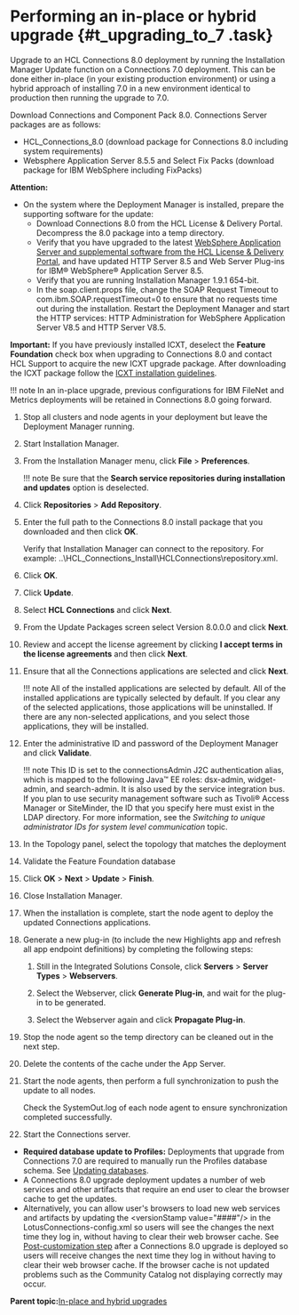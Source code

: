 # Performing an in-place or hybrid upgrade {#t_upgrading_to_7 .task}

Upgrade to an HCL Connections 8.0 deployment by running the Installation Manager Update function on a Connections 7.0 deployment. This can be done either in-place \(in your existing production environment\) or using a hybrid approach of installing 7.0 in a new environment identical to production then running the upgrade to 7.0.

Download Connections and Component Pack 8.0. Connections Server packages are as follows:

-   HCL\_Connections\_8.0 \(download package for Connections 8.0 including system requirements\)
-   Websphere Application Server 8.5.5 and Select Fix Packs \(download package for IBM WebSphere including FixPacks\)

**Attention:**

-   On the system where the Deployment Manager is installed, prepare the supporting software for the update:
    -   Download Connections 8.0 from the HCL License & Delivery Portal. Decompress the 8.0 package into a temp directory.
    -   Verify that you have upgraded to the latest [WebSphere Application Server and supplemental software from the HCL License & Delivery Portal](https://hclsoftware.flexnetoperations.com/flexnet/operationsportal/entitledDownloadFile.action?downloadPkgId=Websphere+Application+Server+8.5.5+and+Select+Fix+Packs&orgId=HCL&fromRecentFile=false&fromRecentPkg=false&fromDL=false), and have updated HTTP Server 8.5 and Web Server Plug-ins for IBM® WebSphere® Application Server 8.5.
    -   Verify that you are running Installation Manager 1.9.1 654-bit.
    -   In the soap.client.props file, change the SOAP Request Timeout to com.ibm.SOAP.requestTimeout=0 to ensure that no requests time out during the installation. Restart the Deployment Manager and start the HTTP services: HTTP Administration for WebSphere Application Server V8.5 and HTTP Server V8.5.

**Important:** If you have previously installed ICXT, deselect the **Feature Foundation** check box when upgrading to Connections 8.0 and contact HCL Support to acquire the new ICXT upgrade package. After downloading the ICXT package follow the [ICXT installation guidelines](https://help.hcltechsw.com/connections/api/icxt/install-guide-scripted.html).

!!! note
    In an in-place upgrade, previous configurations for IBM FileNet and Metrics deployments will be retained in Connections 8.0 going forward.

1.  Stop all clusters and node agents in your deployment but leave the Deployment Manager running.

2.  Start Installation Manager.

3.  From the Installation Manager menu, click **File** \> **Preferences**.

    !!! note
    Be sure that the **Search service repositories during installation and updates** option is deselected.

4.  Click **Repositories** \> **Add Repository**.

5.  Enter the full path to the Connections 8.0 install package that you downloaded and then click **OK**.

    Verify that Installation Manager can connect to the repository. For example: ..\\HCL\_Connections\_Install\\HCLConnections\\repository.xml.

6.  Click **OK**.

7.  Click **Update**.

8.  Select **HCL Connections** and click **Next**.

9.  From the Update Packages screen select Version 8.0.0.0 and click **Next**.

10. Review and accept the license agreement by clicking **I accept terms in the license agreements** and then click **Next**.

11. Ensure that all the Connections applications are selected and click **Next**.

    !!! note
    All of the installed applications are selected by default. All of the installed applications are typically selected by default. If you clear any of the selected applications, those applications will be uninstalled. If there are any non-selected applications, and you select those applications, they will be installed.

12. Enter the administrative ID and password of the Deployment Manager and click **Validate**.

    !!! note
    This ID is set to the connectionsAdmin J2C authentication alias, which is mapped to the following Java™ EE roles: dsx-admin, widget-admin, and search-admin. It is also used by the service integration bus. If you plan to use security management software such as Tivoli® Access Manager or SiteMinder, the ID that you specify here must exist in the LDAP directory. For more information, see the *Switching to unique administrator IDs for system level communication* topic.

13. In the Topology panel, select the topology that matches the deployment

14. Validate the Feature Foundation database

15. Click **OK** \> **Next** \> **Update** \> **Finish**.

16. Close Installation Manager.

17. When the installation is complete, start the node agent to deploy the updated Connections applications.

18. Generate a new plug-in \(to include the new Highlights app and refresh all app endpoint definitions\) by completing the following steps:

    1.  Still in the Integrated Solutions Console, click **Servers** \> **Server Types** \> **Webservers**.

    2.  Select the Webserver, click **Generate Plug-in**, and wait for the plug-in to be generated.

    3.  Select the Webserver again and click **Propagate Plug-in**.

19. Stop the node agent so the temp directory can be cleaned out in the next step.

20. Delete the contents of the cache under the App Server.

21. Start the node agents, then perform a full synchronization to push the update to all nodes.

    Check the SystemOut.log of each node agent to ensure synchronization completed successfully.

22. Start the Connections server.


-   **Required database update to Profiles:** Deployments that upgrade from Connections 7.0 are required to manually run the Profiles database schema. See [Updating databases](t_update_databases-manual.md).
-   A Connections 8.0 upgrade deployment updates a number of web services and other artifacts that require an end user to clear the browser cache to get the updates.
-   Alternatively, you can allow user's browsers to load new web services and artifacts by updating the <versionStamp value="\#\#\#\#"/\> in the LotusConnections-config.xml so users will see the changes the next time they log in, without having to clear their web browser cache. See [Post-customization step](../customize/t_admin_common_customize_postreq.md) after a Connections 8.0 upgrade is deployed so users will receive changes the next time they log in without having to clear their web browser cache. If the browser cache is not updated problems such as the Community Catalog not displaying correctly may occur.

**Parent topic:**[In-place and hybrid upgrades](../migrate/c_inplace_upgrade.md)

